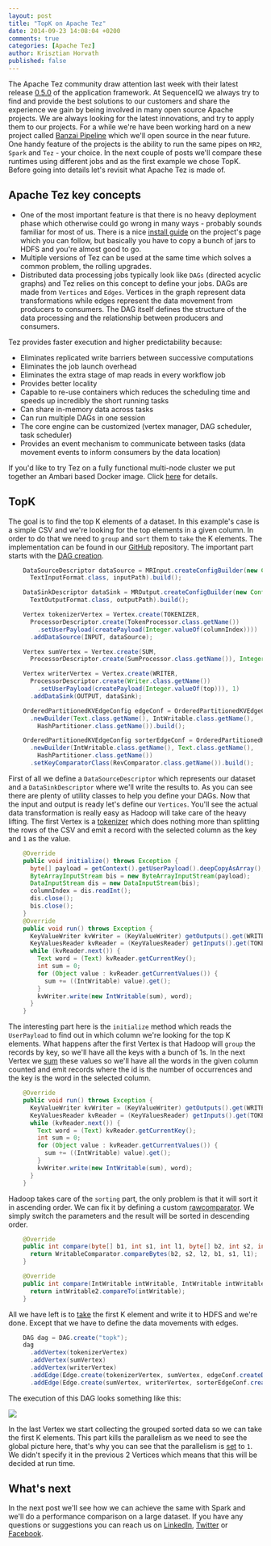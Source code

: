 ```yaml
---
layout: post
title: "TopK on Apache Tez"
date: 2014-09-23 14:08:04 +0200
comments: true
categories: [Apache Tez]
author: Krisztian Horvath
published: false
---
```

The Apache Tez community draw attention last week with their latest release [0.5.0](http://tez.apache.org/releases/0.5.0/release-notes.txt)
of the application framework. At SequenceIQ we always try to find and provide the best solutions to our customers and share the experience we gain by
being involved in many open source Apache projects. We are always looking for the latest innovations, and try to apply them to our projects.
For a while we're have been working hard on a new project called
[Banzai Pipeline](http://docs.banzai.apiary.io/) which we'll open source in the near future. One handy feature of the projects is the ability to run the same pipes on `MR2`, `Spark` and `Tez` - your choice.
In the next couple of posts we'll compare these runtimes using different jobs and as the first example we chose TopK. Before going into
details let's revisit what Apache Tez is made of.

## Apache Tez key concepts

* One of the most important feature is that there is no heavy deployment phase which otherwise could go wrong in many ways - probably sounds familiar
for most of us. There is a nice [install guide](http://tez.apache.org/install.html) on the project's page which you can follow, but basically
you have to copy a bunch of jars to HDFS and you're almost good to go.
* Multiple versions of Tez can be used at the same time which solves a common problem, the rolling upgrades.
* Distributed data processing jobs typically look like `DAGs` (directed acyclic graphs) and Tez relies on this concept to define your jobs.
DAGs are made from `Vertices` and `Edges`. Vertices in the graph represent data transformations while edges represent the data movement
from producers to consumers. The DAG itself defines the structure of the data processing and the relationship between producers and consumers.

Tez provides faster execution and higher predictability because:

* Eliminates replicated write barriers between successive computations
* Eliminates the job launch overhead
* Eliminates the extra stage of map reads in every workflow job
* Provides better locality
* Capable to re-use containers which reduces the scheduling time and speeds up incredibly the short running tasks
* Can share in-memory data across tasks
* Can run multiple DAGs in one session
* The core engine can be customized (vertex manager, DAG scheduler, task scheduler)
* Provides an event mechanism to communicate between tasks (data movement events to inform consumers by the data location)

If you'd like to try Tez on a fully functional multi-node cluster we put together an Ambari based Docker image. Click
[here](http://blog.sequenceiq.com/blog/2014/09/19/apache-tez-cluster/) for details.

<!-- more -->

## TopK

The goal is to find the top K elements of a dataset. In this example's case is a simple CSV and we're looking for the top elements in a given column.
In order to do that we need to `group` and `sort` them to `take` the K elements. The implementation can be found in our
[GitHub](https://github.com/sequenceiq/sequenceiq-samples) repository. The important part starts
with the [DAG creation](https://github.com/sequenceiq/sequenceiq-samples/blob/master/tez-topk/src/main/java/com/sequenceiq/tez/topk/TopK.java#L109).
```java
    DataSourceDescriptor dataSource = MRInput.createConfigBuilder(new Configuration(tezConf),
      TextInputFormat.class, inputPath).build();

    DataSinkDescriptor dataSink = MROutput.createConfigBuilder(new Configuration(tezConf),
      TextOutputFormat.class, outputPath).build();

    Vertex tokenizerVertex = Vertex.create(TOKENIZER,
      ProcessorDescriptor.create(TokenProcessor.class.getName())
        .setUserPayload(createPayload(Integer.valueOf(columnIndex))))
      .addDataSource(INPUT, dataSource);

    Vertex sumVertex = Vertex.create(SUM,
      ProcessorDescriptor.create(SumProcessor.class.getName()), Integer.valueOf(partition));

    Vertex writerVertex = Vertex.create(WRITER,
      ProcessorDescriptor.create(Writer.class.getName())
        .setUserPayload(createPayload(Integer.valueOf(top))), 1)
      .addDataSink(OUTPUT, dataSink);

    OrderedPartitionedKVEdgeConfig edgeConf = OrderedPartitionedKVEdgeConfig
      .newBuilder(Text.class.getName(), IntWritable.class.getName(),
        HashPartitioner.class.getName()).build();

    OrderedPartitionedKVEdgeConfig sorterEdgeConf = OrderedPartitionedKVEdgeConfig
      .newBuilder(IntWritable.class.getName(), Text.class.getName(),
        HashPartitioner.class.getName())
      .setKeyComparatorClass(RevComparator.class.getName()).build();
```
First of all we define a `DataSourceDescriptor` which represents our dataset and a `DataSinkDescriptor` where we'll
write the results to. As you can see there are plenty of utility classes to help you define your DAGs. Now that the input and output is
ready let's define our `Vertices`. You'll see the actual data transformation is really easy as Hadoop will take care of the heavy
lifting. The first Vertex is a
[tokenizer](https://github.com/sequenceiq/sequenceiq-samples/blob/master/tez-topk/src/main/java/com/sequenceiq/tez/topk/TopK.java#L160)
which does nothing more than splitting the rows of the CSV and emit a record with the selected column as the key and `1` as the value.
```java
    @Override
    public void initialize() throws Exception {
      byte[] payload = getContext().getUserPayload().deepCopyAsArray();
      ByteArrayInputStream bis = new ByteArrayInputStream(payload);
      DataInputStream dis = new DataInputStream(bis);
      columnIndex = dis.readInt();
      dis.close();
      bis.close();
    }
    @Override
    public void run() throws Exception {
      KeyValueWriter kvWriter = (KeyValueWriter) getOutputs().get(WRITER).getWriter();
      KeyValuesReader kvReader = (KeyValuesReader) getInputs().get(TOKENIZER).getReader();
      while (kvReader.next()) {
        Text word = (Text) kvReader.getCurrentKey();
        int sum = 0;
        for (Object value : kvReader.getCurrentValues()) {
          sum += ((IntWritable) value).get();
        }
        kvWriter.write(new IntWritable(sum), word);
      }
    }
```
The interesting part here is the `initialize` method which reads the `UserPayload` to find out in which column we're looking for
the top K elements. What happens after the first Vertex is that Hadoop will `group` the records by key, so we'll have all the keys
with a bunch of 1s. In the next Vertex we
[sum](https://github.com/sequenceiq/sequenceiq-samples/blob/master/tez-topk/src/main/java/com/sequenceiq/tez/topk/TopK.java#L192)
these values so we'll have all the words in the given column counted and emit records where the id is the number of occurrences and the key
is the word in the selected column.
```java
    @Override
    public void run() throws Exception {
      KeyValueWriter kvWriter = (KeyValueWriter) getOutputs().get(WRITER).getWriter();
      KeyValuesReader kvReader = (KeyValuesReader) getInputs().get(TOKENIZER).getReader();
      while (kvReader.next()) {
        Text word = (Text) kvReader.getCurrentKey();
        int sum = 0;
        for (Object value : kvReader.getCurrentValues()) {
          sum += ((IntWritable) value).get();
        }
        kvWriter.write(new IntWritable(sum), word);
      }
    }
```
Hadoop takes care of the `sorting` part, the only problem is that it will sort it in ascending order.
We can fix it by defining a custom [rawcomparator](https://github.com/sequenceiq/sequenceiq-samples/blob/master/tez-topk/src/main/java/com/sequenceiq/tez/topk/TopK.java#L254).
We simply switch the parameters and the result will be sorted in descending order.
```java
    @Override
    public int compare(byte[] b1, int s1, int l1, byte[] b2, int s2, int l2) {
      return WritableComparator.compareBytes(b2, s2, l2, b1, s1, l1);
    }

    @Override
    public int compare(IntWritable intWritable, IntWritable intWritable2) {
      return intWritable2.compareTo(intWritable);
    }
```
All we have left is to [take](https://github.com/sequenceiq/sequenceiq-samples/blob/master/tez-topk/src/main/java/com/sequenceiq/tez/topk/TopK.java#L213)
the first K element and write it to HDFS and we're done. Except that we have to
define the data movements with edges.
```java
    DAG dag = DAG.create("topk");
    dag
      .addVertex(tokenizerVertex)
      .addVertex(sumVertex)
      .addVertex(writerVertex)
      .addEdge(Edge.create(tokenizerVertex, sumVertex, edgeConf.createDefaultEdgeProperty()))
      .addEdge(Edge.create(sumVertex, writerVertex, sorterEdgeConf.createDefaultEdgeProperty()));
```
The execution of this DAG looks something like this:

![](http://yuml.me/b6bf74a3)

In the last Vertex we start collecting the grouped sorted data so we can take the first K elements. This part kills the parallelism as
we need to see the global picture here, that's why you can see that the parallelism is
[set](https://github.com/sequenceiq/sequenceiq-samples/blob/master/tez-topk/src/main/java/com/sequenceiq/tez/topk/TopK.java#L129) to `1`.
We didn't specify it in the previous 2 Vertices which means that this will be decided at run time.

## What's next
In the next post we'll see how we can achieve the same with Spark and we'll do a performance comparison on a large dataset.
If you have any questions or suggestions you can reach us on [LinkedIn](https://www.linkedin.com/company/sequenceiq/), [Twitter](https://twitter.com/sequenceiq) or [Facebook](https://www.facebook.com/sequenceiq).
